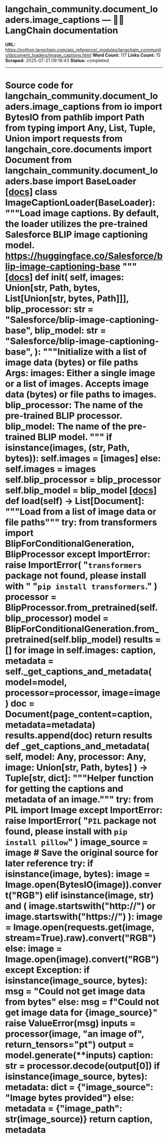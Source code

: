 # langchain_community.document_loaders.image_captions — 🦜🔗 LangChain  documentation

**URL:** https://python.langchain.com/api_reference/_modules/langchain_community/document_loaders/image_captions.html
**Word Count:** 117
**Links Count:** 15
**Scraped:** 2025-07-21 09:18:43
**Status:** completed

---

# Source code for langchain\_community.document\_loaders.image\_captions               from io import BytesIO     from pathlib import Path     from typing import Any, List, Tuple, Union          import requests     from langchain_core.documents import Document          from langchain_community.document_loaders.base import BaseLoader                              [[docs]](https://python.langchain.com/api_reference/community/document_loaders/langchain_community.document_loaders.image_captions.ImageCaptionLoader.html#langchain_community.document_loaders.image_captions.ImageCaptionLoader)     class ImageCaptionLoader(BaseLoader):         """Load image captions.              By default, the loader utilizes the pre-trained         Salesforce BLIP image captioning model.         https://huggingface.co/Salesforce/blip-image-captioning-base         """                         [[docs]](https://python.langchain.com/api_reference/community/document_loaders/langchain_community.document_loaders.image_captions.ImageCaptionLoader.html#langchain_community.document_loaders.image_captions.ImageCaptionLoader.__init__)         def __init__(             self,             images: Union[str, Path, bytes, List[Union[str, bytes, Path]]],             blip_processor: str = "Salesforce/blip-image-captioning-base",             blip_model: str = "Salesforce/blip-image-captioning-base",         ):             """Initialize with a list of image data (bytes) or file paths                  Args:                 images: Either a single image or a list of images. Accepts                         image data (bytes) or file paths to images.                 blip_processor: The name of the pre-trained BLIP processor.                 blip_model: The name of the pre-trained BLIP model.             """             if isinstance(images, (str, Path, bytes)):                 self.images = [images]             else:                 self.images = images                  self.blip_processor = blip_processor             self.blip_model = blip_model                                        [[docs]](https://python.langchain.com/api_reference/community/document_loaders/langchain_community.document_loaders.image_captions.ImageCaptionLoader.html#langchain_community.document_loaders.image_captions.ImageCaptionLoader.load)         def load(self) -> List[Document]:             """Load from a list of image data or file paths"""             try:                 from transformers import BlipForConditionalGeneration, BlipProcessor             except ImportError:                 raise ImportError(                     "`transformers` package not found, please install with "                     "`pip install transformers`."                 )                  processor = BlipProcessor.from_pretrained(self.blip_processor)             model = BlipForConditionalGeneration.from_pretrained(self.blip_model)                  results = []             for image in self.images:                 caption, metadata = self._get_captions_and_metadata(                     model=model, processor=processor, image=image                 )                 doc = Document(page_content=caption, metadata=metadata)                 results.append(doc)                  return results                             def _get_captions_and_metadata(             self, model: Any, processor: Any, image: Union[str, Path, bytes]         ) -> Tuple[str, dict]:             """Helper function for getting the captions and metadata of an image."""             try:                 from PIL import Image             except ImportError:                 raise ImportError(                     "`PIL` package not found, please install with `pip install pillow`"                 )                  image_source = image  # Save the original source for later reference                  try:                 if isinstance(image, bytes):                     image = Image.open(BytesIO(image)).convert("RGB")                 elif isinstance(image, str) and (                     image.startswith("http://") or image.startswith("https://")                 ):                     image = Image.open(requests.get(image, stream=True).raw).convert("RGB")                 else:                     image = Image.open(image).convert("RGB")             except Exception:                 if isinstance(image_source, bytes):                     msg = "Could not get image data from bytes"                 else:                     msg = f"Could not get image data for {image_source}"                 raise ValueError(msg)                  inputs = processor(image, "an image of", return_tensors="pt")             output = model.generate(**inputs)                  caption: str = processor.decode(output[0])             if isinstance(image_source, bytes):                 metadata: dict = {"image_source": "Image bytes provided"}             else:                 metadata = {"image_path": str(image_source)}                  return caption, metadata